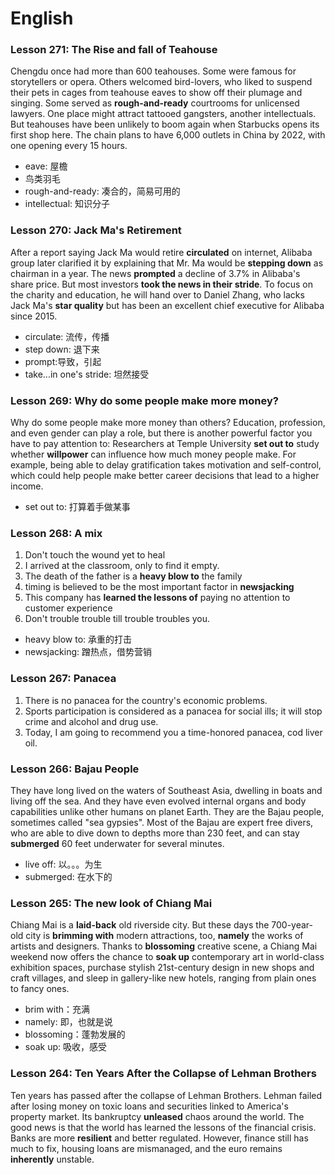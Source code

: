 # English

### Lesson 271: The Rise and fall of Teahouse
Chengdu once had more than 600 teahouses. Some were famous for storytellers or opera. Others welcomed bird-lovers, who liked to suspend their pets in cages from teahouse eaves to show off their plumage and singing. Some served as **rough-and-ready** courtrooms for unlicensed lawyers. One place might attract tattooed gangsters, another intellectuals. But teahouses have been unlikely to boom again when Starbucks opens its first shop here. The chain plans to have 6,000 outlets in China by 2022, with one opening every 15 hours.

* eave: 屋檐
* 鸟类羽毛
* rough-and-ready: 凑合的，简易可用的
* intellectual: 知识分子

### Lesson 270: Jack Ma's Retirement
After a report saying Jack Ma would retire **circulated** on internet,  Alibaba group later clarified it by explaining that Mr. Ma would be **stepping down** as chairman in a year. The news **prompted** a decline of 3.7% in Alibaba's share price. But most investors **took the news in their stride**. To focus on the charity and education, he will hand over to Daniel Zhang, who lacks Jack Ma's **star quality** but has been an excellent chief executive for Alibaba since 2015.

* circulate: 流传，传播
* step down: 退下来
* prompt:导致，引起
* take...in one's stride: 坦然接受

### Lesson 269: Why do some people make more money?
Why do some people make more money than others? Education, profession, and even gender can play a role, but there is another powerful factor you have to pay attention to: Researchers at Temple University **set out to** study whether **willpower** can influence how much money people make. For example, being able to delay gratification takes motivation and self-control, which could help people make better career decisions that lead to a higher income.

* set out to: 打算着手做某事

### Lesson 268: A mix
1. Don't touch the wound yet to heal
2. I arrived at the classroom, only to find it empty.
3. The death of the father is a **heavy blow to** the family
4. timing is believed to be the most important factor in **newsjacking**
5. This company has **learned the lessons of** paying no attention to customer experience
6. Don't trouble trouble till trouble troubles you.  

* heavy blow to: 承重的打击
* newsjacking: 蹭热点，借势营销

### Lesson 267: Panacea
1. There is no panacea for the country's economic problems.
2. Sports participation is considered as a panacea for social ills; it will stop crime and alcohol and drug use.
2. Today, I am going to recommend you a time-honored panacea, cod liver oil.

### Lesson 266: Bajau People
They have long lived on the waters of Southeast Asia, dwelling in boats and living off the sea. And they have even evolved internal organs and body capabilities unlike other humans on planet Earth. They are the Bajau people, sometimes called "sea gypsies". Most of the Bajau are expert free divers, who are able to dive down to depths more than 230 feet, and can stay **submerged** 60 feet underwater for several minutes.

* live off: 以。。。为生
* submerged: 在水下的

### Lesson 265: The new look of Chiang Mai
Chiang Mai is a **laid-back** old riverside city. But these days the 700-year-old city is **brimming with** modern attractions, too, **namely** the works of artists and designers. Thanks to **blossoming** creative scene, a Chiang Mai weekend now offers the chance to **soak up** contemporary art in world-class exhibition spaces, purchase stylish 21st-century design in new shops and craft villages, and sleep in gallery-like new hotels, ranging from plain ones to fancy ones.

* brim with：充满
* namely: 即，也就是说
* blossoming：蓬勃发展的
* soak up: 吸收，感受

### Lesson 264: Ten Years After the Collapse of Lehman Brothers
Ten years has passed after the collapse of Lehman Brothers. Lehman failed after losing money on toxic loans and securities linked to America's property market. Its bankruptcy **unleased** chaos around the world. The good news is that the world has learned the lessons of the financial crisis. Banks are more **resilient** and better regulated. However, finance still has much to fix, housing loans are mismanaged, and the euro remains **inherently** unstable.
